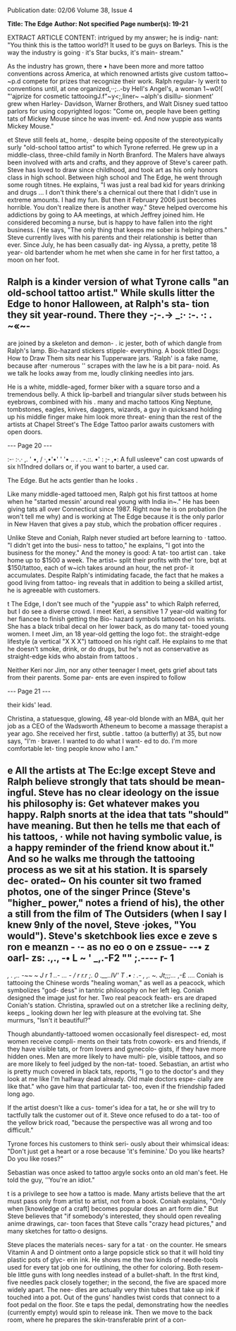 Publication date: 02/06
Volume 38, Issue 4

**Title: The Edge**
**Author: Not specified**
**Page number(s): 19-21**

EXTRACT ARTICLE CONTENT:
intrigued by my answer; he is indig-
nant: "You think this is the tattoo 
world?! It used to be guys on 
Barleys. This is the way the industry 
is going · it's Star bucks, it's main-
stream." 

As the industry has grown, there 
• 
have been more and more tattoo 
conventions across America, at 
which renowned artists give custom 
tattoo~ ~p.d compete for prizes that 
recognize their work. Ralph regular-
ly werit to conventions until, at one 
organized,··;..-by Hell's Angel's, a 
woman
1~w0!( "'ajprize for cosmetic 
tattooingJ.f"~y<;,liner~ ~alph's disillu-
sionment' grew 
when 
Harley-
Davidson, Warner Brothers, and 
Walt Disney sued tattoo parlors for 
using copyrighted logos: "Come on, 
people have been getting tats of 
Mickey Mouse since he was invent-
ed. And now yuppie ass wants 
Mickey Mouse." 

et Steve still feels at_ home, · 
despite being opposite of 
the stereotypically surly 
"old-school tattoo artist" to which 
Tyrone referred. He grew up in a 
middle-class, three-child family in 
North Branford. The Malers have 
always been involved with arts and 
crafts, and they approve of Steve's 
career path. Steve has loved to draw 
since childhood, and took art as his 
only honors class in high school. 
Between high school and The Edge, 
he went through some rough titnes. 
He explains, "I was just a real bad 
kid for years 
drinking and drugs ... 
I don't think there's a chernical out 
there that I didn't use in extreme 
amounts. I had my fun. But then it 
February 2006 
just becomes horrible. You don't 
realize there is another way." Steve 
helped overcome his addictions by 
going to AA meetings, at which 
Jeffrey joined him. He considered 
becoming a nurse, but is happy to 
have fallen into the right business. 
( 
He says, "The only thing that keeps 
me sober is helping others." Steve 
currently lives with his parents and 
their relationship is better than ever. 
Since July, he has been casually dat-
ing Alyssa, a pretty, petite 18 year-
old bartender whom he met when 
she came in for her first tattoo, a 
moon on her foot. 

Ralph is a kinder version of what 
Tyrone calls "an old-school tattoo 
artist." While skulls litter the Edge 
to honor Halloween, at Ralph's sta-
tion they sit year-round. There they 
-;-.-> 
_:· 
:-. ·: 
. 
~«~-
-
are joined by a skeleton and demon-
. ic jester, both of which dangle from 
Ralph's lamp. Bio-hazard stickers 
stipple- everything. A book titled 
Dogs: How to Draw Them sits near his 
Tupperware jars. 'Ralph' is a fake 
name, because after ·numerous 
'' 
scrapes with the law he is a bit para-
noid. As we talk he looks away from 
me, loudly clinking needles into jars. 

He is a white, middle-aged, former 
biker with a square torso and a 
tremendous belly. A thick lip-barbell 
and triangular silver studs between 
his eyebrows, combined with his . 
many and macho tattoos 
King 
Neptune, 
tombstones, 
eagles, 
knives, daggers, wizards, a guy in 
quicksand holding up his middle 
finger 
make him look more threat-
ening than the rest of the artists at 
Chapel Street's The Edge Tattoo parlor awaits customers with open doors. 


--- Page 20 ---

:-· 
:·.· 
,. 
' •, / 
·,•'•' 
' 
'• 
.. 
. . 
-.::. 
•' 
: ;-
,•: 
A full usleeve" can cost upwards of six h11ndred dollars or, if you want to barter, a used car. 

The Edge. But he acts gentler than 
he looks . 

Like many middle-aged tattooed 
men, Ralph got his first tattoos at 
home when he "started messin' 
around real young with India in~." 
He has been giving tats all over 
Connecticut since 1987. Right now 
he is on probation (he won't tell me 
why) and is working at The Edge 
because it is the only parlor in New 
Haven that gives a pay stub, which 
the probation officer requires . 

Unlike Steve and Coniah, Ralph 
never studied art before learning to · 
tattoo. "I didn't get into the busi-
ness to tattoo," he explains, "I got 
into the business for the money." 
And the money is good: A tat-
too artist can . take home up to 
$1500 a week. The 
artist~ split 
their profits with the' tore, bqt 
at $150/tattoo, each of w~ich 
takes around an hour, the net prof-
it accumulates. Despite Ralph's 
intimidating facade, the fact that 
he makes a good living from tattoo-
ing reveals that in addition to 
being a skilled artist, he is agreeable 
with customers. 

t The Edge, I don't see much 
of the 
"yuppie ass" to 
which Ralph referred, but I 
do see a diverse crowd. I meet Keri, 
a sensitive 1 7 year-old waiting for 
her fiancee to finish getting the Bio-
hazard symbols tattooed on his 
wrists. She has a black tribal decal 
on her lower back, as do many tat-
tooed young women. I meet Jim, an 
18 year-old getting the logo fot:. the 
straight-edge lifestyle (a vertical "X 
X X") tattooed on his right calf. He 
explains to me that he doesn't 
smoke, drink, or do drugs, but he's 
not as conservative as straight-edge 
kids who abstain from tattoos . 

Neither Keri nor Jim, nor any other 
teenager I meet, gets grief about 
tats from their parents. Some par-
ents are even inspired to follow 


--- Page 21 ---

their kids' lead. 

Christina, a statuesque, glowing, 
48 year-old blonde with an MBA, 
quit her job as a CEO of the 
Wadsworth Atheneum to become a 
massage therapist a year ago. She 
received her first, subtle . tattoo (a 
butterfly) at 35, but now says, "I'm · 
braver. I wanted to do what I want-
ed to do. I'm more comfortable let-
ting people know who I am." 

e 
All the artists at The Ec:lge 
except Steve and Ralph believe 
strongly that tats should be mean-
ingful. Steve has no clear ideology 
on the issue 
his philosophy is: 
Get whatever makes you happy. 
Ralph snorts at the idea that tats 
"should" have meaning. But then 
he tells me that each of his tattoos, 
· while not having symbolic value, is 
a happy reminder of the friend 
know about it." And so he walks me 
through the tattooing process as we 
sit at his station. It is sparsely dec-
orated~ On his counter sit two 
framed photos, one of the singer 
Prince (Steve's "higher_ power," 
notes a friend of his), the other a 
still from the film of The Outsiders 
(when I 
say I 
knew 9nly of 
the 
novel, 
Steve 
·jokes, 
"You 
would"). Steve's sketchbook lies 
exce 
e zeve s ron 
e meanzn -
·-
as no 
eo o 
on 
e zssue-
--• 
z oarl-
zs: 
.,., -• 
L 
~ ' 
_,.-F2 
"" 
;.----
r-
1 
--
_, 
. ,.. -~~ 
~ 
J 
r 1 
..-
... - /
r 
r.r 
;. 0 _.__..IV' T 
.• : 
.-
, ,_. 
~. 
Jt;;;..._ 
,-£ 
.... 
Coniah is tattooing the Chinese 
words "healing woman," as well as a 
peacock, which symbolizes "god-
dess" in tantric philosophy on her 
left leg. Coniah designed the image 
just for her. Two real peacock feath-
ers are draped Coniah's station. 
Christina, 
sprawled 
out on 
a 
stretcher like a reclining deity, keeps _ 
looking down her leg with pleasure 
at the evolving tat. She murmurs, 
"Isn't it beautiful?" 

Though abundantly-tattooed 
women occasionally feel disrespect-
ed, most women receive compli-
ments on their tats 
frotn cowork-
ers and friends, if they have visible 
tats, or from lovers and gynecolo-
gists, if they have more hidden ones. 
Men are more likely to have multi-
ple, visible tattoos, and so are more 
likely to feel judged by the non-tat-
tooed. Sebastian, an artist who is 
pretty much covered in black tats, 
reports, "I go to the doctor's and 
they look at me like I'm halfway 
dead already. Old male doctors espe-
cially are like that." 
who gave him that particular tat-
too, even if the friendship faded 
long ago. 

If the artist doesn't like a cus-
tomer's idea for a tat, he or she will 
try to tactfully talk the customer out 
of it. Steve once refused to do a tat-
too of the yellow brick road, 
"because the perspective was all 
wrong and too difficult." 

Tyrone 
forces his customers to think seri-
ously about their whimsical ideas: 
"Don't just get a heart or a rose 
because 'it's feminine.' Do you like 
hearts? 
Do 
you 
like 
roses?" 

Sebastian was once asked to tattoo 
argyle socks onto an old man's feet. 
He told the guy, ''You're an idiot." 

t is a privilege to see how a 
tattoo is made. Many artists 
believe that the art 
must 
pass only from artist to artist, not 
from a book. Coniah explains, 
"Only when [knowledge of a craft] 
becomes popular does an art form 
die." But Steve believes that "if 
somebody's interested, they should 
open revealing anime drawings, car-
toon faces that Steve calls "crazy 
head pictures," and many sketches 
for tatto·o designs. 

Steve places the materials neces-
sary for a tat · on the counter. He 
smears Vitamin A and D ointment 
onto a large popsicle stick so that it 
will hold tiny plastic pots of glyc-
erin ink. He shows me the two 
kinds of needle-tools used for 
every tat job 
one for outlining, 
the other for coloring. Both resem-
ble little guns with long needles 
instead of a bullet-shaft. In the 
ftrst kind, five needles pack closely 
together; in the second, the five are 
spaced more widely apart. The nee-
dles are actually very thin tubes 
that take up ink if touched into a 
pot. Out of the guns' handles twist 
cords that connect to a foot pedal 
on the floor. Ste e taps the pedal, 
demonstrating how the needles 
(currently empty) would spin to 
release ink. Then we move to the 
back room, where he prepares the 
skin-transferable print of a con-